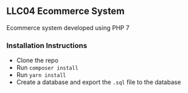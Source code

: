 ## LLC04 Ecommerce System

Ecommerce system developed using PHP 7

### Installation Instructions

- Clone the repo
- Run `composer install`
- Run `yarn install`
- Create a database and export the `.sql` file to the database
